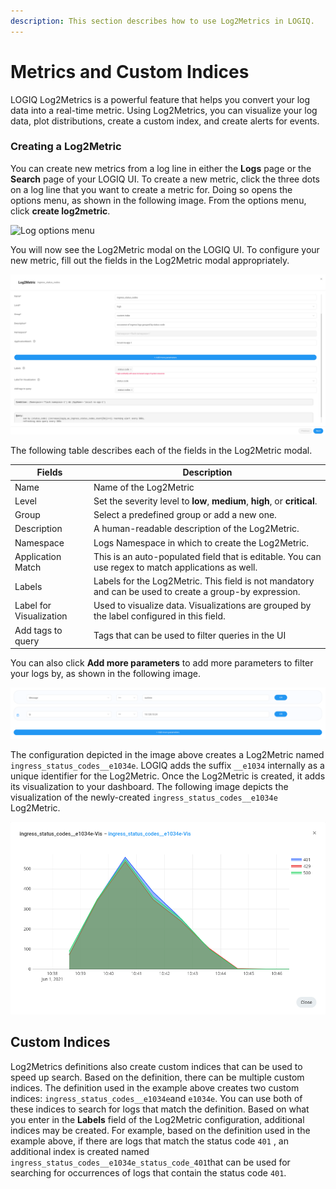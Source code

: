```yaml
---
description: This section describes how to use Log2Metrics in LOGIQ.
---
```


# Metrics and Custom Indices

LOGIQ Log2Metrics is a powerful feature that helps you convert your log data into a real-time metric. Using Log2Metrics, you can visualize your log data, plot distributions, create a custom index, and create alerts for events.

### Creating a Log2Metric

You can create new metrics from a log line in either the **Logs** page or the **Search** page of your LOGIQ UI. To create a new metric, click the three dots on a log line that you want to create a metric for. Doing so opens the options menu, as shown in the following image. From the options menu, click **create log2metric**.&#x20;

![Log options menu](../.gitbook/assets/log\_menu\_drop\_down.png)

You will now see the Log2Metric modal on the LOGIQ UI. To configure your new metric, fill out the fields in the Log2Metric modal appropriately.&#x20;

![The Log2Metric Modal](<../.gitbook/assets/image (8).png>)

The following table describes each of the fields in the Log2Metric modal.&#x20;

| Fields                  | Description                                                                                             |
| ----------------------- | ------------------------------------------------------------------------------------------------------- |
| Name                    | Name of the Log2Metric                                                                                  |
| Level                   | Set the severity level to **low**, **medium**, **high**, or **critical**.                               |
| Group                   | Select a predefined group or add a new one.                                                             |
| Description             | A human-readable description of the Log2Metric.                                                         |
| Namespace               | Logs Namespace in which to create the Log2Metric.                                                       |
| Application Match       | This is an auto-populated field that is editable. You can use regex to match applications as well.      |
| Labels                  | Labels for the Log2Metric. This field is not mandatory and can be used to create a group-by expression. |
| Label for Visualization | Used to visualize data. Visualizations are grouped by the label configured in this field.               |
| Add tags to query       | Tags that can be used to filter queries in the UI                                                       |

You can also click **Add more parameters** to add more parameters to filter your logs by, as shown in the following image.

![](<../.gitbook/assets/image (11).png>)

The configuration depicted in the image above creates a Log2Metric named `ingress_status_codes__e1034e`. LOGIQ adds the suffix `__e1034` internally as a unique identifier for the Log2Metric. Once the Log2Metric is created, it adds its visualization to your dashboard. The following image depicts the visualization of the newly-created `ingress_status_codes__e1034e` Log2Metric.&#x20;

![Visualization created by log2metrics](<../.gitbook/assets/image (9).png>)

## Custom Indices

Log2Metrics definitions also create custom indices that can be used to speed up search. Based on the definition, there can be multiple custom indices. The definition used in the example above creates two custom indices: `ingress_status_codes__e1034e`and `e1034e`. You can use both of these indices to search for logs that match the definition. Based on what you enter in the **Labels** field of the Log2Metric configuration, additional indices may be created. For example, based on the definition used in the example above, if there are logs that match the status code `401` , an additional index is created named `ingress_status_codes__e1034e_status_code_401`that can be used for searching for occurrences of logs that contain the status code `401`.&#x20;

